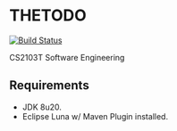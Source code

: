 # THETODO

[![Build Status](http://jenkins.simplycalvin.com:8080/buildStatus/icon?job=TheTODO)](http://jenkins.simplycalvin.com:8080/job/TheTODO/)

CS2103T Software Engineering

## Requirements
* JDK 8u20.
* Eclipse Luna w/ Maven Plugin installed.